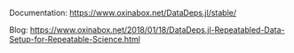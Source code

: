 Documentation: https://www.oxinabox.net/DataDeps.jl/stable/  
  
Blog: https://www.oxinabox.net/2018/01/18/DataDeps.jl-Repeatabled-Data-Setup-for-Repeatable-Science.html
